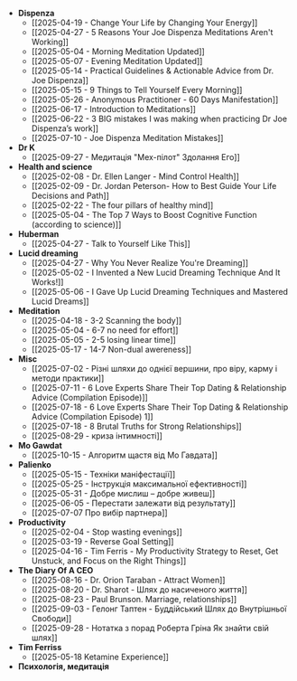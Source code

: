- **Dispenza**
	- [[2025-04-19 - Change Your Life by Changing Your Energy]]
	- [[2025-04-27 - 5 Reasons Your Joe Dispenza Meditations Aren't Working]]
	- [[2025-05-04 - Morning Meditation Updated]]
	- [[2025-05-07 - Evening Meditation Updated]]
	- [[2025-05-14 - Practical Guidelines & Actionable Advice from Dr. Joe Dispenza]]
	- [[2025-05-15 - 9 Things to Tell Yourself Every Morning]]
	- [[2025-05-26 - Anonymous Practitioner - 60 Days Manifestation]]
	- [[2025-06-17 - Introduction to Meditations]]
	- [[2025-06-22 - 3 BIG mistakes I was making when practicing Dr Joe Dispenza’s work]]
	- [[2025-07-10 - Joe Dispenza Meditation Mistakes]]
- **Dr K**
	- [[2025-09-27 - Медитація "Мех-пілот" Здолання Его]]
- **Health and science**
	- [[2025-02-08 - Dr. Ellen Langer - Mind Control Health]]
	- [[2025-02-09 - Dr. Jordan Peterson-  How to Best Guide Your Life Decisions and Path]]
	- [[2025-02-22 - The four pillars of healthy mind]]
	- [[2025-05-04 - The Top 7 Ways to Boost Cognitive Function (according to science)]]
- **Huberman**
	- [[2025-04-27 - Talk to Yourself Like This]]
- **Lucid dreaming**
	- [[2025-04-27 - Why You Never Realize You're Dreaming]]
	- [[2025-05-02 - I Invented a New Lucid Dreaming Technique And It Works!]]
	- [[2025-05-06 - I Gave Up Lucid Dreaming Techniques and Mastered Lucid Dreams]]
- **Meditation**
	- [[2025-04-18 - 3-2 Scanning the body]]
	- [[2025-05-04 - 6-7 no need for effort]]
	- [[2025-05-05 - 2-5 losing linear time]]
	- [[2025-05-17 - 14-7 Non-dual awereness]]
- **Misc**
	- [[2025-07-02 - Різні шляхи до однієї вершини, про віру, карму і методи практики]]
	- [[2025-07-11 - 6 Love Experts Share Their Top Dating & Relationship Advice (Compilation Episode)]]
	- [[2025-07-18 - 6 Love Experts Share Their Top Dating & Relationship Advice (Compilation Episode) 1]]
	- [[2025-07-18 - 8 Brutal Truths for Strong Relationships]]
	- [[2025-08-29 - криза інтимності]]
- **Mo Gawdat**
	- [[2025-10-15 - Алгоритм щастя від Мо Гавдата]]
- **Palienko**
	- [[2025-05-15 - Техніки маніфестації]]
	- [[2025-05-25 - Інструкція максимальної ефективності]]
	- [[2025-05-31 - Добре мислиш – добре живеш]]
	- [[2025-06-05 - Перестати залежати від результату]]
	- [[2025-07-07 Про вибір партнера]]
- **Productivity**
	- [[2025-02-04 - Stop wasting evenings]]
	- [[2025-03-19 - Reverse Goal Setting]]
	- [[2025-04-16 - Tim Ferris - My Productivity Strategy to Reset, Get Unstuck, and Focus on the Right Things]]
- **The Diary Of A CEO**
	- [[2025-08-16 - Dr. Orion Taraban - Attract Women]]
	- [[2025-08-20 - Dr. Sharot - Шлях до насиченого життя]]
	- [[2025-08-23 - Paul Brunson. Marriage, relationships]]
	- [[2025-09-03 - Гелонг Таптен - Буддійський Шлях до Внутрішньої Свободи]]
	- [[2025-09-28 - Нотатка з порад Роберта Гріна Як знайти свій шлях]]
- **Tim Ferriss**
	- [[2025-05-18 Ketamine Experience]]
- **Психологія, медитація**

